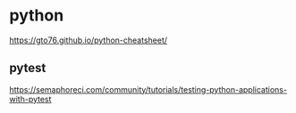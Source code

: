 # python



https://gto76.github.io/python-cheatsheet/



## pytest
https://semaphoreci.com/community/tutorials/testing-python-applications-with-pytest


